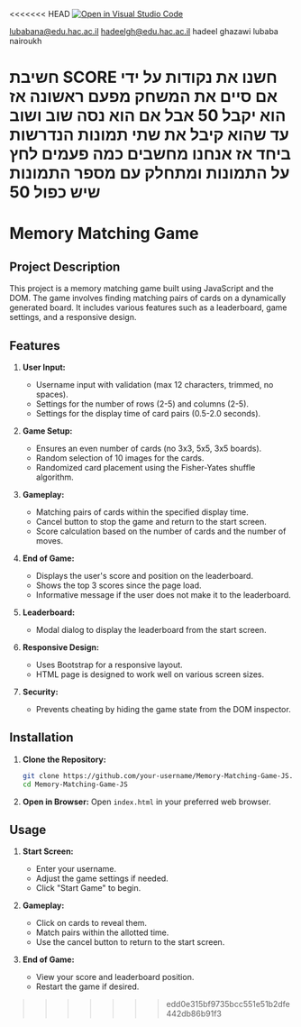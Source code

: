 <<<<<<< HEAD
[![Open in Visual Studio Code](https://classroom.github.com/assets/open-in-vscode-c66648af7eb3fe8bc4f294546bfd86ef473780cde1dea487d3c4ff354943c9ae.svg)](https://classroom.github.com/online_ide?assignment_repo_id=9537805&assignment_repo_type=AssignmentRepo)


lubabana@edu.hac.ac.il
hadeelgh@edu.hac.ac.il
hadeel ghazawi
lubaba nairoukh


חשיבת SCORE
חשנו את נקודות על ידי אם  סיים את המשחק מפעם ראשונה אז הוא יקבל 50
אבל אם הוא נסה שוב ושוב עד שהוא קיבל את שתי תמונות הנדרשות ביחד אז אנחנו מחשבים כמה פעמים לחץ על התמונות ומתחלק עם מספר התמונות שיש כפול 50
=======
# Memory Matching Game

## Project Description
This project is a memory matching game built using JavaScript and the DOM. The game involves finding matching pairs of cards on a dynamically generated board. It includes various features such as a leaderboard, game settings, and a responsive design.

## Features
1. **User Input:**
   - Username input with validation (max 12 characters, trimmed, no spaces).
   - Settings for the number of rows (2-5) and columns (2-5).
   - Settings for the display time of card pairs (0.5-2.0 seconds).

2. **Game Setup:**
   - Ensures an even number of cards (no 3x3, 5x5, 3x5 boards).
   - Random selection of 10 images for the cards.
   - Randomized card placement using the Fisher-Yates shuffle algorithm.

3. **Gameplay:**
   - Matching pairs of cards within the specified display time.
   - Cancel button to stop the game and return to the start screen.
   - Score calculation based on the number of cards and the number of moves.

4. **End of Game:**
   - Displays the user's score and position on the leaderboard.
   - Shows the top 3 scores since the page load.
   - Informative message if the user does not make it to the leaderboard.

5. **Leaderboard:**
   - Modal dialog to display the leaderboard from the start screen.

6. **Responsive Design:**
   - Uses Bootstrap for a responsive layout.
   - HTML page is designed to work well on various screen sizes.

7. **Security:**
   - Prevents cheating by hiding the game state from the DOM inspector.

## Installation
1. **Clone the Repository:**
   ```sh
   git clone https://github.com/your-username/Memory-Matching-Game-JS.git
   cd Memory-Matching-Game-JS
   ```

2. **Open in Browser:**
   Open `index.html` in your preferred web browser.

## Usage
1. **Start Screen:**
   - Enter your username.
   - Adjust the game settings if needed.
   - Click "Start Game" to begin.

2. **Gameplay:**
   - Click on cards to reveal them.
   - Match pairs within the allotted time.
   - Use the cancel button to return to the start screen.

3. **End of Game:**
   - View your score and leaderboard position.
   - Restart the game if desired.
>>>>>>> edd0e315bf9735bcc551e51b2dfe442db86b91f3

